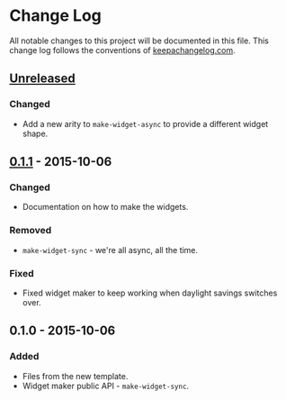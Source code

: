 # Change Log
All notable changes to this project will be documented in this file. This change log follows the conventions of [keepachangelog.com](http://keepachangelog.com/).

## [Unreleased][unreleased]
### Changed
- Add a new arity to `make-widget-async` to provide a different widget shape.

## [0.1.1] - 2015-10-06
### Changed
- Documentation on how to make the widgets.

### Removed
- `make-widget-sync` - we're all async, all the time.

### Fixed
- Fixed widget maker to keep working when daylight savings switches over.

## 0.1.0 - 2015-10-06
### Added
- Files from the new template.
- Widget maker public API - `make-widget-sync`.

[unreleased]: https://github.com/your-name/data-structures-talk/compare/0.1.1...HEAD
[0.1.1]: https://github.com/your-name/data-structures-talk/compare/0.1.0...0.1.1
